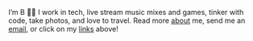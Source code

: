 I’m B 👋🏽 I work in tech, live stream music mixes and games, tinker with code, take photos, and love to travel. Read more [about](/about) me, send me an <a href="mailto:hi@binarydigit.cafe" rel="me">email</a>, or click on  my [links](https://links.binarydigit.cafe/) above!


<script src="/js/simple-rss.js"></script>

<div 
    data-rss-feed="https://scribbles.binarydigit.cafe/feed.atom" 
    data-rss-link-titles="false" 
    data-rss-title-wrapper="h3" 
    data-rss-max="5">
</div>

